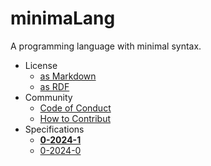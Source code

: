 # minimaLang
A programming language with minimal syntax.

- License
  - [as Markdown](./LICENSE.md)
  - [as RDF](./License.rdf)
- Community
    - [Code of Conduct](./CODE_OF_CONDUCT.md)
    - [How to Contribut](./CONTRIBUTION.md)
- Specifications
    - **[0-2024-1](./0-2024-1/index.md)**
    - [0-2024-0](./0-2024-0/ENTRY.md)
